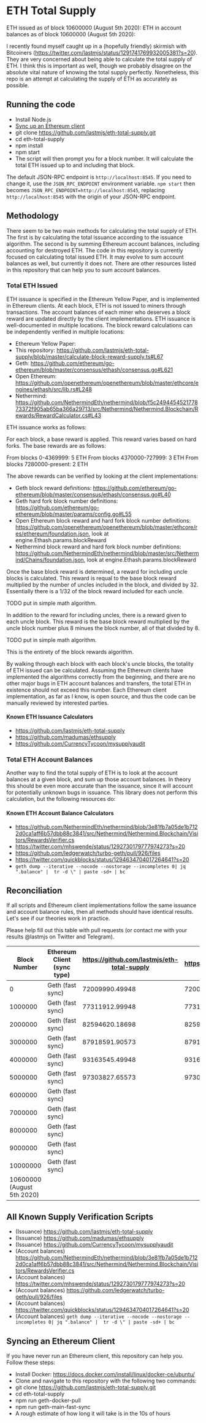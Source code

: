 # ETH Total Supply

ETH issued as of block 10600000 (August 5th 2020):
ETH in account balances as of block 10600000 (August 5th 2020):

I recently found myself caught up in a (hopefully friendly) skirmish with Bitcoiners (https://twitter.com/lastmjs/status/1291741769932005381?s=20). They are very concerned about being able to calculate the total supply of ETH. I think this is important as well, though we probably disagree on the absolute vital nature of knowing the total supply perfectly. Nonetheless, this repo is an attempt at calculating the supply of ETH as accurately as possible.

## Running the code

* Install Node.js
* [Sync up an Ethereum client](#syncing-an-ethereum-client)
* git clone https://github.com/lastmjs/eth-total-supply.git
* cd eth-total-supply
* npm install
* npm start
* The script will then prompt you for a block number. It will calculate the total ETH issued up to and including that block.

The default JSON-RPC endpoint is `http://localhost:8545`. If you need to change it, use the `JSON_RPC_ENDPOINT` environment variable. `npm start` then becomes `JSON_RPC_ENDPOINT=http://localhost:8545`, replacing `http://localhost:8545` with the origin of your JSON-RPC endpoint.

## Methodology

There seem to be two main methods for calculating the total supply of ETH. The first is by calculating the total issuance according to the issuance algorithm. The second is by summing Ethereum account balances, including accounting for destroyed ETH. The code in this repository is currently focused on calculating total issued ETH. It may evolve to sum account balances as well, but currently it does not. There are other resources listed in this repository that can help you to sum account balances.

### Total ETH Issued

ETH issuance is specified in the Ethereum Yellow Paper, and is implemented in Ethereum clients. At each block, ETH is not issued to miners through transactions. The account balances of each miner who deserves a block reward are updated directly by the client implementations.
ETH issuance is well-documented in multiple locations. The block reward calculations can be independently verified in multiple locations:

* Ethereum Yellow Paper:
* This repository: https://github.com/lastmjs/eth-total-supply/blob/master/calculate-block-reward-supply.ts#L67
* Geth: https://github.com/ethereum/go-ethereum/blob/master/consensus/ethash/consensus.go#L621
* Open Ethereum: https://github.com/openethereum/openethereum/blob/master/ethcore/engines/ethash/src/lib.rs#L248
* Nethermind: https://github.com/NethermindEth/nethermind/blob/f5c249445452177873372f905ab65ba366a29713/src/Nethermind/Nethermind.Blockchain/Rewards/RewardCalculator.cs#L43

ETH issuance works as follows:

For each block, a base reward is applied. This reward varies based on hard forks. The base rewards are as follows:

From blocks 0-4369999: 5 ETH
From blocks 4370000-727999: 3 ETH
From blocks 7280000-present: 2 ETH

The above rewards can be verified by looking at the client implementations:

* Geth block reward definitions: https://github.com/ethereum/go-ethereum/blob/master/consensus/ethash/consensus.go#L40
* Geth hard fork block number definitions: https://github.com/ethereum/go-ethereum/blob/master/params/config.go#L55
* Open Ethereum block reward and hard fork block number definitions: https://github.com/openethereum/openethereum/blob/master/ethcore/res/ethereum/foundation.json, look at engine.Ethash.params.blockReward
* Nethermind block reward and hard fork block number definitions: https://github.com/NethermindEth/nethermind/blob/master/src/Nethermind/Chains/foundation.json, look at engine.Ethash.params.blockReward

Once the base block reward is determined, a reward for including uncle blocks is calculated. This reward is requal to the base block reward multiplied by the number of uncles included in the block, and divided by 32. Essentially there is a 1/32 of the block reward included for each uncle.

TODO put in simple math algorithm.

In addition to the reward for including uncles, there is a reward given to each uncle block. This reward is the base block reward multiplied by the uncle block number plus 8 minues the block number, all of that divided by 8.

TODO put in simple math algorithm.

This is the entirety of the block rewards algorithm.

By walking through each block with each block's uncle blocks, the totality of ETH issued can be calculated. Assuming the Ethereum clients have implemented the algorithms correctly from the beginning, and there are no other major bugs in ETH account balances and transfers, the total ETH in existence should not exceed this number. Each Ethereum client implementation, as far as I know, is open source, and thus the code can be manually reviewed by interested parties.

#### Known ETH Issuance Calculators

* https://github.com/lastmjs/eth-total-supply
* https://github.com/madumas/ethsupply
* https://github.com/CurrencyTycoon/mysupplyaudit

### Total ETH Account Balances

Another way to find the total supply of ETH is to look at the account balances at a given block, and sum up those account balances. In theory this should be even more accurate than the issuance, since it will account for potentially unknown bugs in issuance. This library does not perform this calculation, but the following resources do:

#### Known ETH Account Balance Calculators

* https://github.com/NethermindEth/nethermind/blob/3e81fb7a05de1b7122d0ca1aff6b57dbb88c3841/src/Nethermind/Nethermind.Blockchain/Visitors/RewardsVerifier.cs
* https://twitter.com/mhswende/status/1292730179777974273?s=20
* https://github.com/ledgerwatch/turbo-geth/pull/926/files
* https://twitter.com/quickblocks/status/1294634704017264641?s=20
* `geth dump --iterative --nocode --nostorage --incompletes 0| jq ".balance" |  tr -d \" | paste -sd+ | bc`

## Reconciliation

If all scripts and Ethereum client implementations follow the same issuance and account balance rules, then all methods should have identical results. Let's see if our theories work in practice.

Please help fill out this table with pull requests (or contact me with your results @lastmjs on Twitter and Telegram).

| Block Number | Ethereum Client (sync type) | https://github.com/lastmjs/eth-total-supply | https://github.com/madumas/ethsupply | https://github.com/CurrencyTycoon/mysupplyaudit
| --- | --- | --- | --- | --- |
| 0 | Geth (fast sync) | 72009990.49948 | 72009990.5 |
| 1000000 | Geth (fast sync) | 77311912.99948 | 77311913 |
| 2000000 | Geth (fast sync) | 82594620.18698 | 82594620.1875 |
| 3000000 | Geth (fast sync) | 87918591.90573 | 87918591.90625 |
| 4000000 | Geth (fast sync) | 93163545.49948 | 93163545.5 |
| 5000000 | Geth (fast sync) | 97303827.65573 | 97303829.65625 |
| 6000000 | Geth (fast sync) |
| 7000000 | Geth (fast sync) |
| 8000000 | Geth (fast sync) |
| 9000000 | Geth (fast sync) |
| 10000000 | Geth (fast sync) |
| 10600000 (August 5th 2020) |

## All Known Supply Verification Scripts

* (Issuance) https://github.com/lastmjs/eth-total-supply
* (Issuance) https://github.com/madumas/ethsupply
* (Issuance) https://github.com/CurrencyTycoon/mysupplyaudit
* (Account balances) https://github.com/NethermindEth/nethermind/blob/3e81fb7a05de1b7122d0ca1aff6b57dbb88c3841/src/Nethermind/Nethermind.Blockchain/Visitors/RewardsVerifier.cs
* (Account balances) https://twitter.com/mhswende/status/1292730179777974273?s=20
* (Account balances) https://github.com/ledgerwatch/turbo-geth/pull/926/files
* (Account balances) https://twitter.com/quickblocks/status/1294634704017264641?s=20
* (Account balances) `geth dump --iterative --nocode --nostorage --incompletes 0| jq ".balance" |  tr -d \" | paste -sd+ | bc`

## Syncing an Ethereum Client

If you have never run an Ethereum client, this repository can help you. Follow these steps:

* Install Docker: https://docs.docker.com/install/linux/docker-ce/ubuntu/
* Clone and navigate to this repository with the following two commands:
* git clone https://github.com/lastmjs/eth-total-supply.git
* cd eth-total-supply
* npm run geth-docker-pull
* npm run geth-main-fast-sync
* A rough estimate of how long it will take is in the 10s of hours